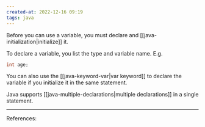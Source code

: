 ```yaml
---
created-at: 2022-12-16 09:19
tags: java
---
```


Before you can use a variable, you must declare and [[java-initialization|initialize]] it.

To declare a variable, you list the type and variable name. E.g.

```java
int age;
```

You can also use the [[java-keyword-var|var keyword]] to declare the variable if you initialize it in the same statement.

Java supports [[java-multiple-declarations|multiple declarations]] in a single statement.

---
References:



